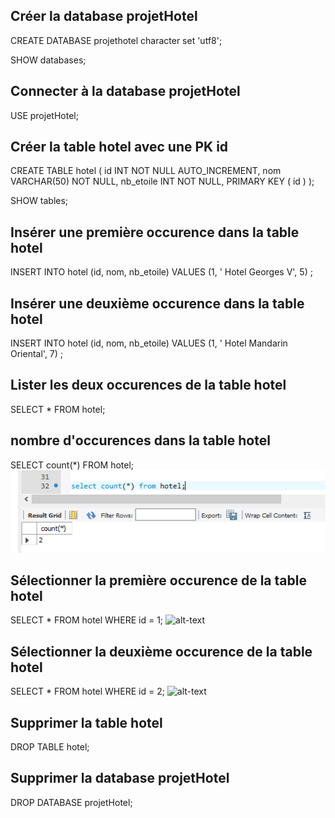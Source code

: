 ## Créer la database projetHotel
CREATE DATABASE projethotel character set 'utf8';

SHOW databases;

## Connecter à la database projetHotel
USE projetHotel;

## Créer la table hotel avec une PK id
CREATE TABLE hotel (
	id INT NOT NULL AUTO_INCREMENT,
	nom VARCHAR(50) NOT NULL,
	nb_etoile INT NOT NULL,
	PRIMARY KEY ( id )
);

SHOW tables;

## Insérer une première occurence dans la table hotel
INSERT INTO hotel (id, nom, nb_etoile) VALUES
(1, ' Hotel Georges V', 5) ;

## Insérer une deuxième occurence dans la table hotel
INSERT INTO hotel (id, nom, nb_etoile) VALUES
(1, ' Hotel Mandarin Oriental', 7) ;

## Lister les deux occurences de la table hotel
SELECT * FROM hotel;

## nombre d'occurences dans la table hotel
SELECT count(*) FROM hotel;
![alt-text](https://github.com/Dolois/sql_requetes/blob/master/nombre%20d'occurences%20dans%20la%20table%20hotel.png)

## Sélectionner la première occurence de la table hotel
SELECT * FROM hotel WHERE id = 1;
![alt-text](https://github.com/Dolois/sql_requetes/blob/master/selectionner%20la%20première%20occurence%20de%20la%20table%20hotel.bmp)

## Sélectionner la deuxième occurence de la table hotel
SELECT * FROM hotel WHERE id = 2;
![alt-text](https://github.com/Dolois/sql_requetes/blob/master/selectionner%20la%20deuxième%20occurence%20de%20la%20table%20hotel.png)


## Supprimer la table hotel
DROP TABLE hotel;

## Supprimer la database projetHotel
DROP DATABASE projetHotel;




